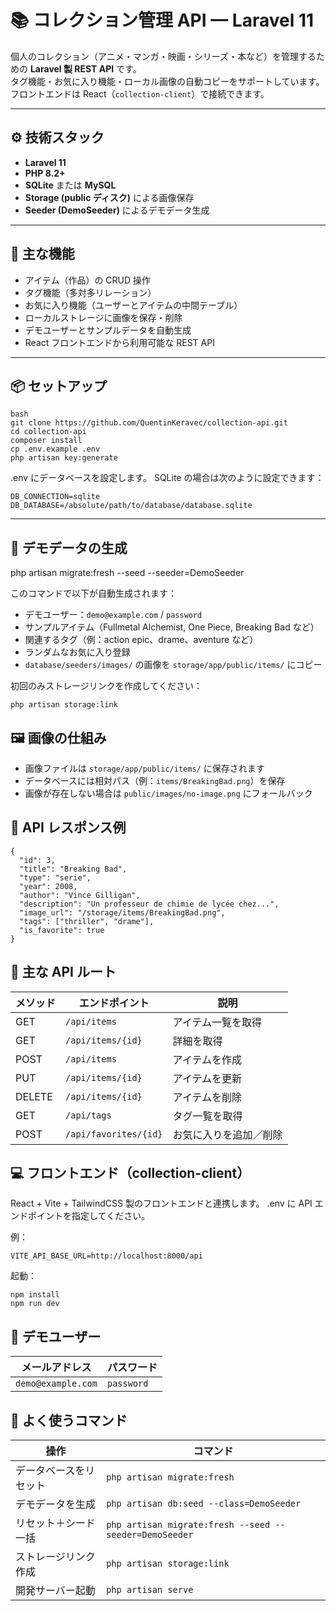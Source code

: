 # 📚 コレクション管理 API — Laravel 11

個人のコレクション（アニメ・マンガ・映画・シリーズ・本など）を管理するための **Laravel 製 REST API** です。  
タグ機能・お気に入り機能・ローカル画像の自動コピーをサポートしています。  
フロントエンドは React（`collection-client`）で接続できます。

---

## ⚙️ 技術スタック

- **Laravel 11**
- **PHP 8.2+**
- **SQLite** または **MySQL**
- **Storage (public ディスク)** による画像保存
- **Seeder (DemoSeeder)** によるデモデータ生成

---

## 🧩 主な機能

- アイテム（作品）の CRUD 操作
- タグ機能（多対多リレーション）
- お気に入り機能（ユーザーとアイテムの中間テーブル）
- ローカルストレージに画像を保存・削除
- デモユーザーとサンプルデータを自動生成
- React フロントエンドから利用可能な REST API

---

## 📦 セットアップ

    bash
    git clone https://github.com/QuentinKeravec/collection-api.git
    cd collection-api
    composer install
    cp .env.example .env
    php artisan key:generate

.env にデータベースを設定します。
SQLite の場合は次のように設定できます：

    DB_CONNECTION=sqlite
    DB_DATABASE=/absolute/path/to/database/database.sqlite

---

## 💾 デモデータの生成

php artisan migrate:fresh --seed --seeder=DemoSeeder

このコマンドで以下が自動生成されます：

- デモユーザー：`demo@example.com` / `password`
- サンプルアイテム（Fullmetal Alchemist, One Piece, Breaking Bad など）
- 関連するタグ（例：action epic、drame、aventure など）
- ランダムなお気に入り登録
- `database/seeders/images/` の画像を `storage/app/public/items/` にコピー

初回のみストレージリンクを作成してください：

    php artisan storage:link

## 🖼️ 画像の仕組み

- 画像ファイルは `storage/app/public/items/` に保存されます
- データベースには相対パス（例：`items/BreakingBad.png`）を保存
- 画像が存在しない場合は `public/images/no-image.png` にフォールバック

## 🔗 API レスポンス例

    {
      "id": 3,
      "title": "Breaking Bad",
      "type": "serie",
      "year": 2008,
      "author": "Vince Gilligan",
      "description": "Un professeur de chimie de lycée chez...",
      "image_url": "/storage/items/BreakingBad.png",
      "tags": ["thriller", "drame"],
      "is_favorite": true
    }

## 🧠 主な API ルート

| メソッド   | エンドポイント               | 説明          |
| ------ | --------------------- | ----------- |
| GET    | `/api/items`          | アイテム一覧を取得   |
| GET    | `/api/items/{id}`     | 詳細を取得       |
| POST   | `/api/items`          | アイテムを作成     |
| PUT    | `/api/items/{id}`     | アイテムを更新     |
| DELETE | `/api/items/{id}`     | アイテムを削除     |
| GET    | `/api/tags`           | タグ一覧を取得     |
| POST   | `/api/favorites/{id}` | お気に入りを追加／削除 |

## 💻 フロントエンド（collection-client）

React + Vite + TailwindCSS 製のフロントエンドと連携します。
.env に API エンドポイントを指定してください。

例：

    VITE_API_BASE_URL=http://localhost:8000/api

起動：

    npm install
    npm run dev

## 👤 デモユーザー

| メールアドレス            | パスワード      |
| ------------------     | ---------- |
| `demo@example.com`     | `password` |

## 🧰 よく使うコマンド
| 操作          | コマンド                                                   |
| ----------- | ------------------------------------------------------ |
| データベースをリセット | `php artisan migrate:fresh`                            |
| デモデータを生成    | `php artisan db:seed --class=DemoSeeder`               |
| リセット＋シード一括  | `php artisan migrate:fresh --seed --seeder=DemoSeeder` |
| ストレージリンク作成  | `php artisan storage:link`                             |
| 開発サーバー起動    | `php artisan serve`                                    |
